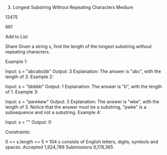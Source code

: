 3. Longest Substring Without Repeating Characters
Medium

12475

661

Add to List

Share
Given a string s, find the length of the longest substring without repeating characters.



Example 1:

Input: s = "abcabcbb"
Output: 3
Explanation: The answer is "abc", with the length of 3.
Example 2:

Input: s = "bbbbb"
Output: 1
Explanation: The answer is "b", with the length of 1.
Example 3:

Input: s = "pwwkew"
Output: 3
Explanation: The answer is "wke", with the length of 3.
Notice that the answer must be a substring, "pwke" is a subsequence and not a substring.
Example 4:

Input: s = ""
Output: 0


Constraints:

0 <= s.length <= 5 * 104
s consists of English letters, digits, symbols and spaces.
Accepted
1,924,789
Submissions
6,178,365
